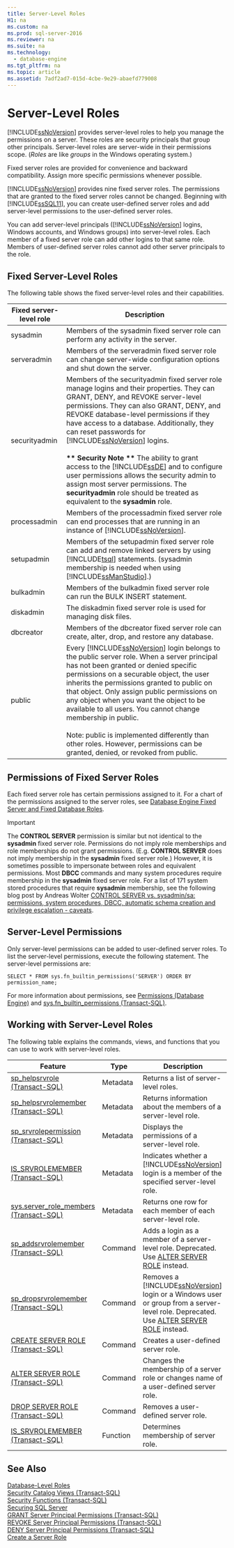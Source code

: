 ```yaml
---
title: Server-Level Roles
H1: na
ms.custom: na
ms.prod: sql-server-2016
ms.reviewer: na
ms.suite: na
ms.technology: 
  - database-engine
ms.tgt_pltfrm: na
ms.topic: article
ms.assetid: 7adf2ad7-015d-4cbe-9e29-abaefd779008
---
```

# Server-Level Roles
  [!INCLUDE[ssNoVersion](../../Token/Other/ssNoVersion_md.md)] provides server\-level roles to help you manage the permissions on a server. These roles are security principals that group other principals. Server\-level roles are server\-wide in their permissions scope. \(*Roles* are like *groups* in the Windows operating system.\)  
  
 Fixed server roles are provided for convenience and backward compatibility. Assign more specific permissions whenever possible.  
  
 [!INCLUDE[ssNoVersion](../../Token/Other/ssNoVersion_md.md)] provides nine fixed server roles. The permissions that are granted to the fixed server roles cannot be changed. Beginning with [!INCLUDE[ssSQL11](../../Token/Other/ssSQL11_md.md)], you can create user\-defined server roles and add server\-level permissions to the user\-defined server roles.  
  
 You can add server\-level principals \([!INCLUDE[ssNoVersion](../../Token/Other/ssNoVersion_md.md)] logins, Windows accounts, and Windows groups\) into server\-level roles. Each member of a fixed server role can add other logins to that same role. Members of user\-defined server roles cannot add other server principals to the role.  
  
## Fixed Server\-Level Roles  
 The following table shows the fixed server\-level roles and their capabilities.  
  
|Fixed server\-level role|Description|  
|------------------------------|-----------------|  
|sysadmin|Members of the sysadmin fixed server role can perform any activity in the server.|  
|serveradmin|Members of the serveradmin fixed server role can change server\-wide configuration options and shut down the server.|  
|securityadmin|Members of the securityadmin fixed server role manage logins and their properties. They can GRANT, DENY, and REVOKE server\-level permissions. They can also GRANT, DENY, and REVOKE database\-level permissions if they have access to a database. Additionally, they can reset passwords for [!INCLUDE[ssNoVersion](../../Token/Other/ssNoVersion_md.md)] logins.<br /><br /> **\*\* Security Note \*\*** The ability to grant access to the [!INCLUDE[ssDE](../../Token/Other/ssDE_md.md)] and to configure user permissions allows the security admin to assign most server permissions. The **securityadmin** role should be treated as equivalent to the **sysadmin** role.|  
|processadmin|Members of the processadmin fixed server role can end processes that are running in an instance of [!INCLUDE[ssNoVersion](../../Token/Other/ssNoVersion_md.md)].|  
|setupadmin|Members of the setupadmin fixed server role can add and remove linked servers by using [!INCLUDE[tsql](../../Token/Other/tsql_md.md)] statements. \(sysadmin membership is needed when using [!INCLUDE[ssManStudio](../../Token/Other/ssManStudio_md.md)].\)|  
|bulkadmin|Members of the bulkadmin fixed server role can run the BULK INSERT statement.|  
|diskadmin|The diskadmin fixed server role is used for managing disk files.|  
|dbcreator|Members of the dbcreator fixed server role can create, alter, drop, and restore any database.|  
|public|Every [!INCLUDE[ssNoVersion](../../Token/Other/ssNoVersion_md.md)] login belongs to the public server role. When a server principal has not been granted or denied specific permissions on a securable object, the user inherits the permissions granted to public on that object. Only assign public permissions on any object when you want the object to be available to all users. You cannot change membership in public.<br /><br /> Note: public is implemented differently than other roles. However, permissions can be granted, denied, or revoked from public.|  
  
## Permissions of Fixed Server Roles  
 Each fixed server role has certain permissions assigned to it. For a chart of the permissions assigned to the server roles, see [Database Engine Fixed Server and Fixed Database Roles](http://social.technet.microsoft.com/wiki/contents/articles/2024.database-engine-fixed-server-and-fixed-database-roles.aspx).  
  
> [!IMPORTANT]  
>  The **CONTROL SERVER** permission is similar but not identical to the **sysadmin** fixed server role. Permissions do not imply role memberships and role memberships do not grant permissions. \(E.g. **CONTROL SERVER** does not imply membership in the **sysadmin** fixed server role.\) However, it is sometimes possible to impersonate between roles and equivalent permissions. Most **DBCC** commands and many system procedures require membership in the **sysadmin** fixed server role. For a list of 171 system stored procedures that require **sysadmin** membership, see the following blog post by Andreas Wolter [CONTROL SERVER vs. sysadmin\/sa: permissions, system procedures, DBCC, automatic schema creation and privilege escalation \- caveats](http://www.insidesql.org/blogs/andreaswolter/2013/08/control-server-vs-sysadmin-sa-permissions-privilege-escalation-caveats).  
  
## Server\-Level Permissions  
 Only server\-level permissions can be added to user\-defined server roles. To list the server\-level permissions, execute the following statement. The server\-level permissions are:  
  
```tsql  
SELECT * FROM sys.fn_builtin_permissions('SERVER') ORDER BY permission_name;  
```  
  
 For more information about permissions, see [Permissions &#40;Database Engine&#41;](../../Topics/TopicNameNotContainA/Permissions--Database-Engine-.md) and [sys.fn_builtin_permissions &#40;Transact-SQL&#41;](../Topic/sys.fn_builtin_permissions%20\(Transact-SQL\).md).  
  
## Working with Server\-Level Roles  
 The following table explains the commands, views, and functions that you can use to work with server\-level roles.  
  
|Feature|Type|Description|  
|-------------|----------|-----------------|  
|[sp_helpsrvrole &#40;Transact-SQL&#41;](../Topic/sp_helpsrvrole%20\(Transact-SQL\).md)|Metadata|Returns a list of server\-level roles.|  
|[sp_helpsrvrolemember &#40;Transact-SQL&#41;](../Topic/sp_helpsrvrolemember%20\(Transact-SQL\).md)|Metadata|Returns information about the members of a server\-level role.|  
|[sp_srvrolepermission &#40;Transact-SQL&#41;](../Topic/sp_srvrolepermission%20\(Transact-SQL\).md)|Metadata|Displays the permissions of a server\-level role.|  
|[IS_SRVROLEMEMBER &#40;Transact-SQL&#41;](../Topic/IS_SRVROLEMEMBER%20\(Transact-SQL\).md)|Metadata|Indicates whether a [!INCLUDE[ssNoVersion](../../Token/Other/ssNoVersion_md.md)] login is a member of the specified server\-level role.|  
|[sys.server_role_members &#40;Transact-SQL&#41;](../Topic/sys.server_role_members%20\(Transact-SQL\).md)|Metadata|Returns one row for each member of each server\-level role.|  
|[sp_addsrvrolemember &#40;Transact-SQL&#41;](../Topic/sp_addsrvrolemember%20\(Transact-SQL\).md)|Command|Adds a login as a member of a server\-level role. Deprecated. Use [ALTER SERVER ROLE](../Topic/ALTER%20SERVER%20ROLE%20\(Transact-SQL\).md) instead.|  
|[sp_dropsrvrolemember &#40;Transact-SQL&#41;](../Topic/sp_dropsrvrolemember%20\(Transact-SQL\).md)|Command|Removes a [!INCLUDE[ssNoVersion](../../Token/Other/ssNoVersion_md.md)] login or a Windows user or group from a server\-level role. Deprecated. Use [ALTER SERVER ROLE](../Topic/ALTER%20SERVER%20ROLE%20\(Transact-SQL\).md) instead.|  
|[CREATE SERVER ROLE &#40;Transact-SQL&#41;](../Topic/CREATE%20SERVER%20ROLE%20\(Transact-SQL\).md)|Command|Creates a user\-defined server role.|  
|[ALTER SERVER ROLE &#40;Transact-SQL&#41;](../Topic/ALTER%20SERVER%20ROLE%20\(Transact-SQL\).md)|Command|Changes the membership of a server role or changes name of a user\-defined server role.|  
|[DROP SERVER ROLE &#40;Transact-SQL&#41;](../Topic/DROP%20SERVER%20ROLE%20\(Transact-SQL\).md)|Command|Removes a user\-defined server role.|  
|[IS_SRVROLEMEMBER &#40;Transact-SQL&#41;](../Topic/IS_SRVROLEMEMBER%20\(Transact-SQL\).md)|Function|Determines membership of server role.|  
  
## See Also  
 [Database-Level Roles](../../Topics/TopicNameNotContainA/Database-Level-Roles.md)   
 [Security Catalog Views &#40;Transact-SQL&#41;](../Topic/Security%20Catalog%20Views%20\(Transact-SQL\).md)   
 [Security Functions &#40;Transact-SQL&#41;](../Topic/Security%20Functions%20\(Transact-SQL\).md)   
 [Securing SQL Server](../../Topics/TopicNameNotContainA/Securing-SQL-Server.md)   
 [GRANT Server Principal Permissions &#40;Transact-SQL&#41;](../Topic/GRANT%20Server%20Principal%20Permissions%20\(Transact-SQL\).md)   
 [REVOKE Server Principal Permissions &#40;Transact-SQL&#41;](../Topic/REVOKE%20Server%20Principal%20Permissions%20\(Transact-SQL\).md)   
 [DENY Server Principal Permissions &#40;Transact-SQL&#41;](../Topic/DENY%20Server%20Principal%20Permissions%20\(Transact-SQL\).md)   
 [Create a Server Role](../../Topics/TopicNameContainA/Create-a-Server-Role.md)  
  
  